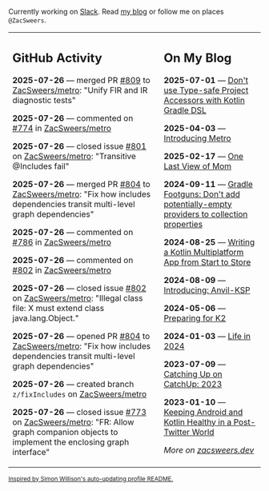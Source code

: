 Currently working on [Slack](https://slack.com/). Read [my blog](https://zacsweers.dev/) or follow me on places `@ZacSweers`.

<table><tr><td valign="top" width="60%">

## GitHub Activity
<!-- githubActivity starts -->
**2025-07-26** — merged PR [#809](https://github.com/ZacSweers/metro/pull/809) to [ZacSweers/metro](https://github.com/ZacSweers/metro): "Unify FIR and IR diagnostic tests"

**2025-07-26** — commented on [#774](https://github.com/ZacSweers/metro/issues/774#issuecomment-3121334630) in [ZacSweers/metro](https://github.com/ZacSweers/metro)

**2025-07-26** — closed issue [#801](https://github.com/ZacSweers/metro/issues/801) on [ZacSweers/metro](https://github.com/ZacSweers/metro): "Transitive @Includes fail"

**2025-07-26** — merged PR [#804](https://github.com/ZacSweers/metro/pull/804) to [ZacSweers/metro](https://github.com/ZacSweers/metro): "Fix how includes dependencies transit multi-level graph dependencies"

**2025-07-26** — commented on [#786](https://github.com/ZacSweers/metro/issues/786#issuecomment-3121303843) in [ZacSweers/metro](https://github.com/ZacSweers/metro)

**2025-07-26** — commented on [#802](https://github.com/ZacSweers/metro/issues/802#issuecomment-3121301273) in [ZacSweers/metro](https://github.com/ZacSweers/metro)

**2025-07-26** — closed issue [#802](https://github.com/ZacSweers/metro/issues/802) on [ZacSweers/metro](https://github.com/ZacSweers/metro): "Illegal class file: X must extend class java.lang.Object."

**2025-07-26** — opened PR [#804](https://github.com/ZacSweers/metro/pull/804) to [ZacSweers/metro](https://github.com/ZacSweers/metro): "Fix how includes dependencies transit multi-level graph dependencies"

**2025-07-26** — created branch `z/fixIncludes` on [ZacSweers/metro](https://github.com/ZacSweers/metro)

**2025-07-26** — closed issue [#773](https://github.com/ZacSweers/metro/issues/773) on [ZacSweers/metro](https://github.com/ZacSweers/metro): "FR: Allow graph companion objects to implement the enclosing graph interface"
<!-- githubActivity ends -->
</td><td valign="top" width="40%">

## On My Blog
<!-- blog starts -->
**2025-07-01** — [Don't use Type-safe Project Accessors with Kotlin Gradle DSL](https://www.zacsweers.dev/dont-use-type-safe-project-accessors-with-kotlin-gradle-dsl/)

**2025-04-03** — [Introducing Metro](https://www.zacsweers.dev/introducing-metro/)

**2025-02-17** — [One Last View of Mom](https://www.zacsweers.dev/one-last-view-of-mom/)

**2024-09-11** — [Gradle Footguns: Don't add potentially-empty providers to collection properties](https://www.zacsweers.dev/gradle-footgun-adding-empty-providers-to-collection-properties/)

**2024-08-25** — [Writing a Kotlin Multiplatform App from Start to Store](https://www.zacsweers.dev/writing-a-kotlin-multiplatform-app-from-start-to-store/)

**2024-08-09** — [Introducing: Anvil-KSP](https://www.zacsweers.dev/introducing-anvil-ksp/)

**2024-05-06** — [Preparing for K2](https://www.zacsweers.dev/preparing-for-k2/)

**2024-01-03** — [Life in 2024](https://www.zacsweers.dev/life-in-2024/)

**2023-07-09** — [Catching Up on CatchUp: 2023](https://www.zacsweers.dev/catching-up-on-catchup-2023/)

**2023-01-10** — [Keeping Android and Kotlin Healthy in a Post-Twitter World](https://www.zacsweers.dev/keeping-android-healthy/)
<!-- blog ends -->
_More on [zacsweers.dev](https://zacsweers.dev/)_
</td></tr></table>

<sub><a href="https://simonwillison.net/2020/Jul/10/self-updating-profile-readme/">Inspired by Simon Willison's auto-updating profile README.</a></sub>